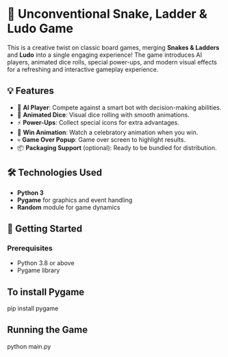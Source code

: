 # 🎲 Unconventional Snake, Ladder & Ludo Game

This is a creative twist on classic board games, merging **Snakes & Ladders** and **Ludo** into a single engaging experience! The game introduces AI players, animated dice rolls, special power-ups, and modern visual effects for a refreshing and interactive gameplay experience.

## 💡 Features

- 🧠 **AI Player**: Compete against a smart bot with decision-making abilities.
- 🎲 **Animated Dice**: Visual dice rolling with smooth animations.
- ⚡ **Power-Ups**: Collect special icons for extra advantages.
- 🏁 **Win Animation**: Watch a celebratory animation when you win.
- 💀 **Game Over Popup**: Game over screen to highlight results.
- 📦 **Packaging Support** (optional): Ready to be bundled for distribution.

## 🛠️ Technologies Used

- **Python 3**
- **Pygame** for graphics and event handling
- **Random** module for game dynamics

## 🚀 Getting Started

### Prerequisites

- Python 3.8 or above
- Pygame library

## To install Pygame
pip install pygame

## Running the Game
python main.py


